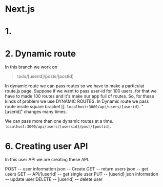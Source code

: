 # Next.js

# 1.


# 2. Dynamic route

In this branch we work on 
> todo/[userId]/posts/[postId]

In dynamic route we can pass routes so we have to make a particulat route.js page. Suppose if we want to pass user-id for 100 users, for that we have to made 100 routes and it's make our app full of routes.
So, for these kinds of problem we use DYNAMIC ROUTES.
In Dynamic route we pass route inside square bracket [].
`localhost:3000/api/users/[userid]`. "[userid]" changes many times.

We can pass more than one dynamic routes at a time.
`localhost:3000/api/users/[usersid]/post/[postid]`.


# 6. Creating user API
In this user API we are creating these API.

POST -- user information json -- Create
GET  -- return users json -- get users
GET -- API/[userId] -- get single user
PUT -- [userid] json information -- update user
DELETE -- [userId] -- delete user



